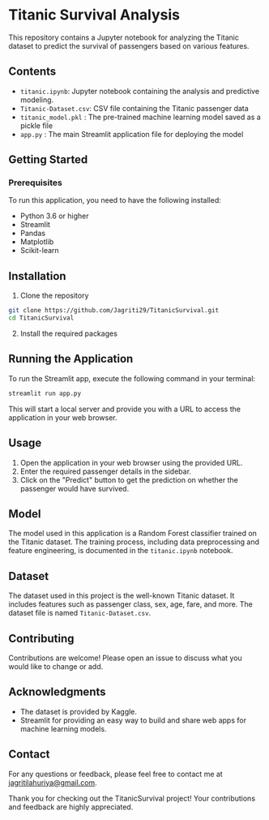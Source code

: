 
# Titanic Survival Analysis

This repository contains a Jupyter notebook for analyzing the Titanic dataset to predict the survival of passengers based on various features.



## Contents

- `titanic.ipynb`: Jupyter notebook containing the analysis and predictive modeling.
- `Titanic-Dataset.csv`: CSV file containing the Titanic passenger data
- `titanic_model.pkl` : The pre-trained machine learning model saved as a pickle file 
- `app.py` : The main Streamlit application file for deploying the model





## Getting Started
### Prerequisites
To run this application, you need to have the following installed:

- Python 3.6 or higher
- Streamlit
- Pandas
- Matplotlib
- Scikit-learn



## Installation
1. Clone the repository

```bash
git clone https://github.com/Jagriti29/TitanicSurvival.git
cd TitanicSurvival
```
2. Install the required packages


## Running the Application
To run the Streamlit app, execute the following command in your terminal:

```bash
streamlit run app.py
```
This will start a local server and provide you with a URL to access the application in your web browser.
## Usage
 
1. Open the application in your web browser using the provided URL.
2. Enter the required passenger details in the sidebar.
3. Click on the "Predict" button to get the prediction on whether the passenger would have survived.


## Model

The model used in this application is a Random Forest classifier trained on the Titanic dataset. The training process, including data preprocessing and feature engineering, is documented in the `titanic.ipynb` notebook.
## Dataset

The dataset used in this project is the well-known Titanic dataset. It includes features such as passenger class, sex, age, fare, and more. The dataset file is named `Titanic-Dataset.csv`.
## Contributing
Contributions are welcome! Please open an issue to discuss what you would like to change or add.
## Acknowledgments
- The dataset is provided by Kaggle.
- Streamlit for providing an easy way to build and share web apps for machine learning models.
## Contact
For any questions or feedback, please feel free to contact me at jagritilahuriya@gmail.com.

Thank you for checking out the TitanicSurvival project! Your contributions and feedback are highly appreciated.
